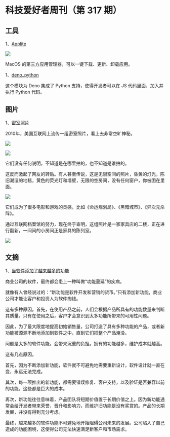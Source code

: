 # 科技爱好者周刊（第 317 期）

## 工具

1、[Applite](https://aerolite.dev/applite/index.html)

![](https://cdn.beekka.com/blogimg/asset/202308/bg2023081101.webp)

MacOS 的第三方应用管理器，可以一键下载、更新、卸载应用。

1、[deno_python](https://github.com/denosaurs/deno_python)

这个模块为 Deno 集成了 Python 支持，使得开发者可以在 JS 代码里面，加入并执行 Python 代码。

## 图片

1、[密室照片](https://blog.archive.org/2024/06/01/the-backrooms-of-the-internet-archive/)

2010年，美国互联网上流传一组密室照片，看上去非常空旷神秘。

![](https://cdn.beekka.com/blogimg/asset/202406/bg2024060904.webp)

![](https://cdn.beekka.com/blogimg/asset/202406/bg2024060905.webp)

它们没有任何说明，不知道是在哪里拍的，也不知道是谁拍的。

这反而激起了网友的转贴。有人甚至传说，这是无限空间的照片，昏黄的灯光，陈旧潮湿的地毯，黄色的荧光灯和墙壁，无限的空房间，没有任何窗户，你被困在里面。

![](https://cdn.beekka.com/blogimg/asset/202406/bg2024060906.webp)

它们成为了很多电影和游戏的灵感，比如《命运规划局》、《黑暗城市》、《异次元杀阵》。

通过互联网档案馆的努力，现在终于查明，这组照片是一家家具店的二楼，正在进行翻新，一间间的小房间正是家具的陈列室。

![](https://cdn.beekka.com/blogimg/asset/202406/bg2024060907.webp)

## 文摘

1、[当软件添加了越来越多的功能](https://www.lukew.com/ff/entry.asp?2046)

商业公司的软件，最终都会患上一种叫做“功能蔓延”的疾病。

就像有人曾经说过的：“新功能是软件开发和营销的货币。”只有添加新功能，商业公司才能让客户和投资人为软件掏钱。

这有多种原因。首先，在使用产品之前，人们会根据产品所具有的功能数量来判断其质量。只有在使用之后，客户才会意识到太多功能所带来的可用性问题。

因此，为了最大限度地提高初始销售量，公司打造了具有多种功能的产品，或者新功能被源源不断地添加到软件之中，直到它们把整个产品淹没。

问题是太多的软件功能，会带来沉重的负担。拥有的功能越多，维护成本就越高。

这有几点原因。

首先，因为不断添加新功能，软件就不可避免地需要重新设计，软件设计就一直在变，永远无法完成。

其次，每一项推出的新功能，都需要错误修复、客户支持，以及验证是否兼容以前的功能。这些都是巨大的成本。

再次，新功能往往意味着，产品团队将短期价值置于长期价值之上。因为新功能通常会给开发者带来荣誉、晋升和影响力，而维护旧功能是没有奖赏的。产品的长期发展，并没有得到充分考虑。

最终，越来越多的软件功能不可避免地开始阻碍公司未来的发展。公司陷入了自己造成的功能困境，这使得公司无法快速满足新客户和市场需求。
